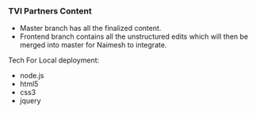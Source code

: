 ### TVI Partners Content

* Master branch has all the finalized content.
* Frontend branch contains all the unstructured edits which will then be merged into master for Naimesh to integrate.


Tech For Local deployment:

* node.js
* html5
* css3
* jquery
